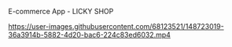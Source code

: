 E-commerce App - LICKY SHOP


https://user-images.githubusercontent.com/68123521/148723019-36a3914b-5882-4d20-bac6-224c83ed6032.mp4

